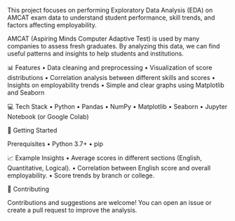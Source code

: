 This project focuses on performing Exploratory Data Analysis (EDA) on AMCAT exam data to understand student performance, skill trends, and factors affecting employability.

AMCAT (Aspiring Minds Computer Adaptive Test) is used by many companies to assess fresh graduates. By analyzing this data, we can find useful patterns and insights to help students and institutions.

📊 Features
	•	Data cleaning and preprocessing
	•	Visualization of score distributions
	•	Correlation analysis between different skills and scores
	•	Insights on employability trends
	•	Simple and clear graphs using Matplotlib and Seaborn

💻 Tech Stack
	•	Python
	•	Pandas
	•	NumPy
	•	Matplotlib
	•	Seaborn
	•	Jupyter Notebook (or Google Colab)

🚀 Getting Started

Prerequisites
	•	Python 3.7+
	•	pip

📈 Example Insights
	•	Average scores in different sections (English, Quantitative, Logical).
	•	Correlation between English score and overall employability.
	•	Score trends by branch or college.

🤝 Contributing

Contributions and suggestions are welcome! You can open an issue or create a pull request to improve the analysis.
